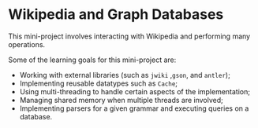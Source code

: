 # Wikipedia and Graph Databases

This mini-project involves interacting with Wikipedia and performing many operations.

Some of the learning goals for this mini-project are:

* Working with external libraries (such as `jwiki` ,`gson`, and `antler`);
* Implementing reusable datatypes such as `Cache`;
* Using multi-threading to handle certain aspects of the implementation;
* Managing shared memory when multiple threads are involved;
* Implementing parsers for a given grammar and executing queries on a database.
